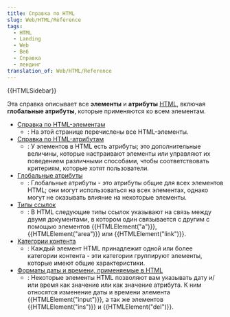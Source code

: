 ```yaml
---
title: Справка по HTML
slug: Web/HTML/Reference
tags:
  - HTML
  - Landing
  - Web
  - Веб
  - Справка
  - лендинг
translation_of: Web/HTML/Reference
---
```


{{HTMLSidebar}}

Эта справка описывает все **элементы** и **атрибуты** [HTML](/ru/docs/Web/HTML), включая **глобальные атрибуты**, которые применяются ко всем элементам.

- [Справка по HTML-элементам](/ru/docs/Web/HTML/Element)
  - : На этой странице перечислены все HTML-элементы.
- [Справка по HTML-атрибутам](/ru/docs/Web/HTML/Attributes)
  - : У элементов в HTML есть атрибуты; это дополнительные величины, которые настраивают элементы или управляют их поведением различными способами, чтобы соответствовать критериям, которые хотят пользователи.
- [Глобальные атрибуты](/ru/docs/Web/HTML/Общие_атрибуты)
  - : Глобальные атрибуты - это атрибуты общие для всех элементов HTML; они могут использоваться на всех элементах, однако могут не оказывать влияние на некоторые элементы.
- [Типы ссылок](/ru/docs/Web/HTML/Типы_ссылок)
  - : В HTML следующие типы ссылок указывают на связь между двумя документами, в котором один связывается с другим с помощью элементов {{HTMLElement("a")}}, {{HTMLElement("area")}} или {{HTMLElement("link")}}.
- [Категории контента](/ru/docs/Web/Guide/HTML/Content_categories)
  - : Каждый элемент HTML принадлежит одной или более категории контента - эти категории группируют элементы, которые имеют общие характеристики.
- [Форматы даты и времени, применяемые в HTML](/ru/docs/Web/HTML/Date_and_time_formats)
  - : Некоторые элементы HTML позволяют вам указывать дату и/или время как значение или как значение атрибута. К ним относятся изменение даты и времени элемента {{HTMLElement("input")}}, а так же элементов {{HTMLElement("ins")}} и {{HTMLElement("del")}}.
